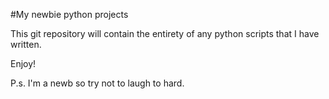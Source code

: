 #My newbie python projects

This git repository will contain the entirety of any python scripts that I have written.

Enjoy!

P.s. I'm a newb so try not to laugh to hard.
